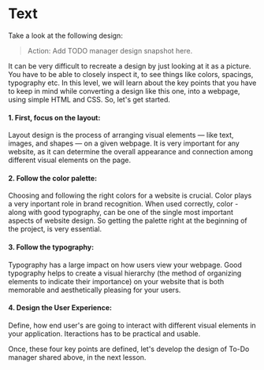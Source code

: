 # Text
Take a look at the following design:

> Action: Add TODO manager design snapshot here.

It can be very difficult to recreate a design by just looking at it as a picture. You have to be able to closely inspect it, to see things like colors, spacings, typography etc. In this level, we will learn about the key points that you have to keep in mind while converting a design like this one, into a webpage, using simple HTML and CSS. So, let's get started.

#### 1. First, focus on the **layout**:
Layout design is the process of arranging visual elements — like text, images, and shapes — on a given webpage. It is very important for any website, as it can determine the overall appearance and connection among different visual elements on the page.

#### 2. Follow the color palette:
Choosing and following the right colors for a website is crucial. Color plays a very inportant role in brand recognition. When used correctly, color - along with good typography, can be one of the single most important aspects of website design. So getting the palette right at the beginning of the project, is very essential.

#### 3. Follow the typography:
Typography has a large impact on how users view your webpage. Good typography helps to create a visual hierarchy (the method of organizing elements to indicate their importance) on your website that is both memorable and aesthetically pleasing for your users.

#### 4. Design the User Experience:
Define, how end user's are going to interact with different visual elements in your application. Iteractions has to be practical and usable.

Once, these four key points are defined, let's develop the design of To-Do manager shared above, in the next lesson.